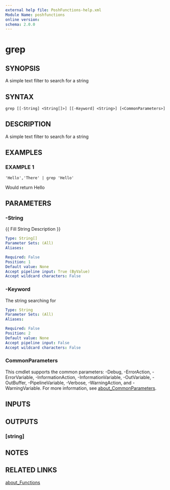 ```yaml
---
external help file: PoshFunctions-help.xml
Module Name: poshfunctions
online version:
schema: 2.0.0
---
```


# grep

## SYNOPSIS
A simple text filter to search for a string

## SYNTAX

```
grep [[-String] <String[]>] [[-Keyword] <String>] [<CommonParameters>]
```

## DESCRIPTION
A simple text filter to search for a string

## EXAMPLES

### EXAMPLE 1
```
'Hello','There' | grep 'Hello'
```

Would return
Hello

## PARAMETERS

### -String
{{ Fill String Description }}

```yaml
Type: String[]
Parameter Sets: (All)
Aliases:

Required: False
Position: 1
Default value: None
Accept pipeline input: True (ByValue)
Accept wildcard characters: False
```

### -Keyword
The string searching for

```yaml
Type: String
Parameter Sets: (All)
Aliases:

Required: False
Position: 2
Default value: None
Accept pipeline input: False
Accept wildcard characters: False
```

### CommonParameters
This cmdlet supports the common parameters: -Debug, -ErrorAction, -ErrorVariable, -InformationAction, -InformationVariable, -OutVariable, -OutBuffer, -PipelineVariable, -Verbose, -WarningAction, and -WarningVariable. For more information, see [about_CommonParameters](http://go.microsoft.com/fwlink/?LinkID=113216).

## INPUTS

## OUTPUTS

### [string]
## NOTES

## RELATED LINKS

[about_Functions]()


